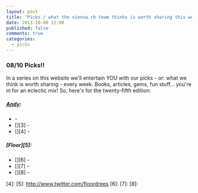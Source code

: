 ```yaml
---
layout: post
title: "Picks / what the vienna.rb team thinks is worth sharing this week"
date: 2013-10-08 12:00
published: false
comments: true
categories:
  - picks
---
```


### 08/10 Picks!!

In a series on this website we'll entertain YOU with our picks - or: what we think is worth sharing - every week.
Books, articles, gems, fun stuff... you're in for an eclectic mix! So, here's for the twenty-fifth edition:

##### [Andy][1]:
  - [][2] - 
  - [][3] - 
  - [][4] - 
  
##### [Floor][5]:
  - [][6] - 
  - [][7] - 
  - [][8] - 

[1]: http://www.twitter.com/pxlpnk
[2]: 
[3]: 
[4]: 
[5]: http://www.twitter.com/floordrees
[6]: 
[7]:
[8]: 